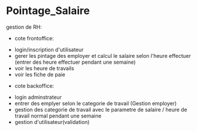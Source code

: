 # Pointage_Salaire
gestion de RH:
* cote frontoffice:
- login/inscription d'utilisateur
- gerer les pintage des employer et calcul le salaire selon
l'heure effectuer (entrer des heure effectuer pendant une semaine)
- voir les heure  de travails
- voir les fiche de paie
* cote backoffice:
- login adminstrateur
- entrer des emplyer selon le categorie de travail (Gestion employer)
- gestion des categorie de travail avec le parametre de salaire / heure de travail normal pendant une semaine
- gestion d'utilisateur(validation)
